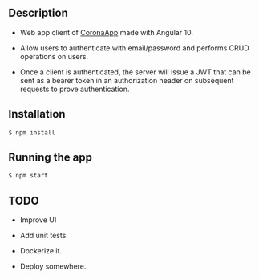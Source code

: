 ## Description

- Web app client of [CoronaApp](https://github.com/iamtomasbatista/coronaapp) made with Angular 10. 

- Allow users to authenticate with email/password and performs CRUD operations on users.

- Once a client is authenticated, the server will issue a JWT that can be sent as a bearer token in an authorization header on subsequent requests to prove authentication.

## Installation

```bash
$ npm install
```

## Running the app

```bash
$ npm start
```

## TODO

- Improve UI

- Add unit tests. 

- Dockerize it. 

- Deploy somewhere.